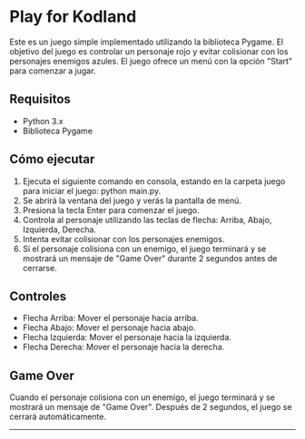 # Play for Kodland

Este es un juego simple implementado utilizando la biblioteca Pygame. El objetivo del juego es controlar un personaje rojo y evitar colisionar con los personajes enemigos azules. El juego ofrece un menú con la opción "Start" para comenzar a jugar.

## Requisitos

- Python 3.x
- Biblioteca Pygame

## Cómo ejecutar

1. Ejecuta el siguiente comando en consola, estando en la carpeta juego para iniciar el juego: python main.py.
2. Se abrirá la ventana del juego y verás la pantalla de menú.
3. Presiona la tecla Enter para comenzar el juego.
4. Controla al personaje utilizando las teclas de flecha: Arriba, Abajo, Izquierda, Derecha.
5. Intenta evitar colisionar con los personajes enemigos.
6. Si el personaje colisiona con un enemigo, el juego terminará y se mostrará un mensaje de "Game Over" durante 2 segundos antes de cerrarse.

## Controles

- Flecha Arriba: Mover el personaje hacia arriba.
- Flecha Abajo: Mover el personaje hacia abajo.
- Flecha Izquierda: Mover el personaje hacia la izquierda.
- Flecha Derecha: Mover el personaje hacia la derecha.

## Game Over

Cuando el personaje colisiona con un enemigo, el juego terminará y se mostrará un mensaje de "Game Over". Después de 2 segundos, el juego se cerrará automáticamente.

---


